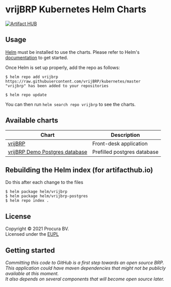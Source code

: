 # vrijBRP Kubernetes Helm Charts

[![Artifact HUB](https://img.shields.io/endpoint?url=https://artifacthub.io/badge/repository/vrijbrp)](https://artifacthub.io/packages/search?repo=vrijbrp)

## Usage

[Helm](https://helm.sh) must be installed to use the charts.
Please refer to Helm's [documentation](https://helm.sh/docs/) to get started.

Once Helm is set up properly, add the repo as follows:

```console
$ helm repo add vrijbrp https://raw.githubusercontent.com/vrijBRP/kubernetes/master
"vrijbrp" has been added to your repositories

$ helm repo update
```

You can then run `helm search repo vrijbrp` to see the charts.

## Available charts

| Chart                                                                                                               | Description                 |
| ------------------------------------------------------------------------------------------------------------------- | --------------------------- |
| [vrijBRP](https://github.com/vrijBRP/kubernetes/blob/master/helm/vrijbrp/README.md)                                 | Front-desk application      |
| [vrijBRP Demo Postgres database](https://github.com/vrijBRP/kubernetes/blob/master/helm/vrijbrp-postgres/README.md) | Prefilled postgres database |

## Rebuilding the Helm index (for artifacthub.io)

Do this after each change to the files

```console
$ helm package helm/vrijbrp
$ helm package helm/vrijbrp-postgres
$ helm repo index .
```

## License

Copyright &copy; 2021 Procura BV. \
Licensed under the [EUPL](https://github.com/vrijBRP/vrijBRP/blob/master/LICENSE.md)

## Getting started

_Committing this code to GitHub is a first step towards an open source BRP._ \
_This application could have maven dependencies that might not be publicly available at this moment._\
_It also depends on several components that will become open source later._
